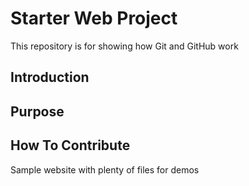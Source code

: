 # Starter Web Project

This repository is for showing how Git and GitHub work

## Introduction

## Purpose

## How To Contribute


Sample website with plenty of files for demos